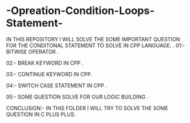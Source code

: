 # -Opreation-Condition-Loops-Statement-

IN THIS REPOSITORY I WILL  SOLVE THE SOME IMPORTANT QUESTION FOR THE CONDITONAL STATEMENT TO SOLVE IN CPP LANGUAGE. 
.
01:- BITWISE OPERATOR .

02:- BREAK KEYWORD IN CPP .

03:- CONTINUE KEYWORD IN CPP.

04:- SWITCH CASE STATEMENT IN CPP .

05:- SOME QUESTION SOLVE FOR OUR LOGIC BUILDING .



CONCLUSION:- IN THIS  FOLDER I WILL TRY TO  SOLVE THE SOME QUESTION IN C PLUS PLUS.

